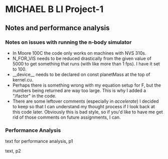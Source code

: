 # MICHAEL B LI Project-1
## Notes and performance analysis

### Notes on issues with running the n-body simulator

 * In Moore 100C the code only works on machines with NVS 310s.
 * N_FOR_VIS needs to be reduced drastically from the given value of 5000 to get something that runs (with like more than 1 fps). I have it set to 100.
 * \_\_device\_\_ needs to be declared on const planetMass at the top of kernel.cu.
 * Perhaps there is something wrong with my equation setup for F, but the numbers being returned are way too large. This is why I added a "/factor" in the code.
 * There are some leftover comments (especially in *accelerate*) I decided to keep so that I can understand my thought process if I look back at this code later. Obviously this is bad style, so if you'd like to have me get rid of those comments on future assignments, I can.

### Performance Analysis

text for performance analysis, p1

text, p2
